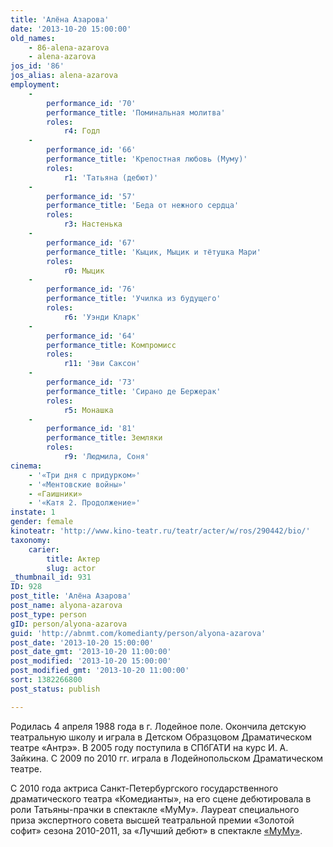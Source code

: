 ```yaml
---
title: 'Алёна Азарова'
date: '2013-10-20 15:00:00'
old_names:
    - 86-alena-azarova
    - alena-azarova
jos_id: '86'
jos_alias: alena-azarova
employment:
    -
        performance_id: '70'
        performance_title: 'Поминальная молитва'
        roles:
            r4: Годл
    -
        performance_id: '66'
        performance_title: 'Крепостная любовь (Муму)'
        roles:
            r1: 'Татьяна (дебют)'
    -
        performance_id: '57'
        performance_title: 'Беда от нежного сердца'
        roles:
            r3: Настенька
    -
        performance_id: '67'
        performance_title: 'Кыцик, Мыцик и тётушка Мари'
        roles:
            r0: Мыцик
    -
        performance_id: '76'
        performance_title: 'Училка из будущего'
        roles:
            r6: 'Уэнди Кларк'
    -
        performance_id: '64'
        performance_title: Компромисс
        roles:
            r11: 'Эви Саксон'
    -
        performance_id: '73'
        performance_title: 'Сирано де Бержерак'
        roles:
            r5: Монашка
    -
        performance_id: '81'
        performance_title: Земляки
        roles:
            r9: 'Людмила, Соня'
cinema:
    - '«Три дня с придурком»'
    - '«Ментовские войны»'
    - «Гаишники»
    - '«Катя 2. Продолжение»'
instate: 1
gender: female
kinoteatr: 'http://www.kino-teatr.ru/teatr/acter/w/ros/290442/bio/'
taxonomy:
    carier:
        title: Актер
        slug: actor
_thumbnail_id: 931
ID: 928
post_title: 'Алёна Азарова'
post_name: alyona-azarova
post_type: person
gID: person/alyona-azarova
guid: 'http://abnmt.com/komedianty/person/alyona-azarova'
post_date: '2013-10-20 15:00:00'
post_date_gmt: '2013-10-20 11:00:00'
post_modified: '2013-10-20 15:00:00'
post_modified_gmt: '2013-10-20 11:00:00'
sort: 1382266800
post_status: publish

---
```


Родилась 4 апреля 1988 года в г. Лодейное поле. Окончила детскую театральную школу и играла в Детском Образцовом Драматическом театре «Антрэ». В 2005 году поступила в СПбГАТИ на курс И. А. Зайкина. С 2009 по 2010 гг. играла в Лодейнопольском Драматическом театре.


С 2010 года актриса Санкт-Петербургского государственного драматического театра «Комедианты», на его сцене дебютировала в роли Татьяны-прачки в спектакле «МуМу». Лауреат специального приза экспертного совета высшей театральной премии «Золотой софит» сезона 2010-2011, за «Лучший дебют» в спектакле [«МуМу»][0].

[0]: ../../performance/krepostnaya-lyubov-mumu "Крепостная любовь (Муму)"
